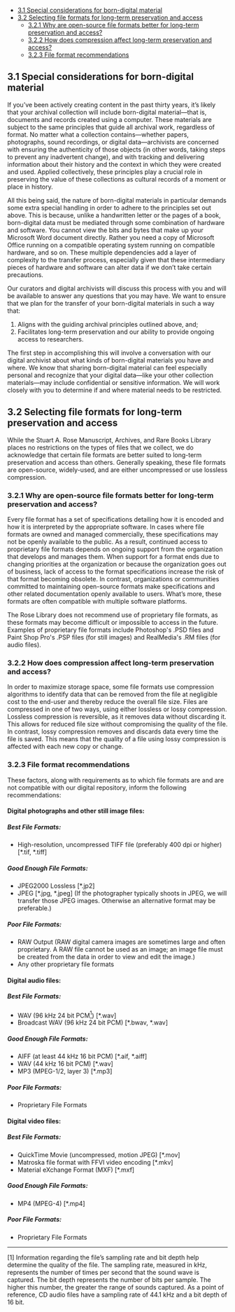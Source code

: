* [3.1 Special considerations for born-digital material](#31-special-considerations-for-born-digital-material)
* [3.2 Selecting file formats for long-term preservation and access](#32-selecting-file-formats-for-long-term-preservation-and-access)
	* [3.2.1 Why are open-source file formats better for long-term preservation and access?](#321-why-are-open-source-file-formats-better-for-long-term-preservation-and-access)
	* [3.2.2 How does compression affect long-term preservation and access?](#322-how-does-compression-affect-long-term-preservation-and-access)
	* [3.2.3 File format recommendations](#323-file-format-recommendations)

## 3.1 Special considerations for born-digital material

If you’ve been actively creating content in the past thirty years, it’s likely that your archival collection will include born-digital material—that is, documents and records created using a computer. These materials are subject to the same principles that guide all archival work, regardless of format. No matter what a collection contains—whether papers, photographs, sound recordings, or digital data—archivists are concerned with ensuring the authenticity of those objects (in other words, taking steps to prevent any inadvertent change), and with tracking and delivering information about their history and the context in which they were created and used. Applied collectively, these principles play a crucial role in preserving the value of these collections as cultural records of a moment or place in history.

All this being said, the nature of born-digital materials in particular demands some extra special handling in order to adhere to the principles set out above. This is because, unlike a handwritten letter or the pages of a book, born-digital data must be mediated through some combination of hardware and software. You cannot view the bits and bytes that make up your Microsoft Word document directly. Rather you need a copy of Microsoft Office running on a compatible operating system running on compatible hardware, and so on. These multiple dependencies add a layer of complexity to the transfer process, especially given that these intermediary pieces of hardware and software can alter data if we don’t take certain precautions. 

Our curators and digital archivists will discuss this process with you and will be available to answer any questions that you may have. We want to ensure that we plan for the transfer of your born-digital materials in such a way that:

1.	Aligns with the guiding archival principles outlined above, and; 
2.	Facilitates long-term preservation and our ability to provide ongoing access to researchers.

The first step in accomplishing this will involve a conversation with our digital archivist about what kinds of born-digital materials you have and where. We know that sharing born-digital material can feel especially personal and recognize that your digital data—like your other collection materials—may include confidential or sensitive information. We will work closely with you to determine if and where material needs to be restricted.

## 3.2 Selecting file formats for long-term preservation and access

While the Stuart A. Rose Manuscript, Archives, and Rare Books Library places no restrictions on the types of files that we collect, we do acknowledge that certain file formats are better suited to long-term preservation and access than others. Generally speaking, these file formats are open-source, widely-used, and are either uncompressed or use lossless compression.

### 3.2.1 Why are open-source file formats better for long-term preservation and access?

Every file format has a set of specifications detailing how it is encoded and how it is interpreted by the appropriate software. In cases where file formats are owned and managed commercially, these specifications may not be openly available to the public. As a result, continued access to proprietary file formats depends on ongoing support from the organization that develops and manages them. When support for a format ends due to changing priorities at the organization or because the organization goes out of business, lack of access to the format specifications increase the risk of that format becoming obsolete. In contrast, organizations or communities committed to maintaining open-source formats make specifications and other related documentation openly available to users. What’s more, these formats are often compatible with multiple software platforms.

The Rose Library does not recommend use of proprietary file formats, as these formats may become difficult or impossible to access in the future. Examples of proprietary file formats include Photoshop's .PSD files and Paint Shop Pro's .PSP files (for still images) and RealMedia's .RM files (for audio files).

### 3.2.2 How does compression affect long-term preservation and access? 

In order to maximize storage space, some file formats use compression algorithms to identify data that can be removed from the file at negligible cost to the end-user and thereby reduce the overall file size. Files are compressed in one of two ways, using either lossless or lossy compression. Lossless compression is reversible, as it removes data without discarding it. This allows for reduced file size without compromising the quality of the file. In contrast, lossy compression removes and discards data every time the file is saved. This means that the quality of a file using lossy compression is affected with each new copy or change.

### 3.2.3 File format recommendations

These factors, along with requirements as to which file formats are and are not compatible with our digital repository, inform the following recommendations:

#### Digital photographs and other still image files:

##### Best File Formats:

* High-resolution, uncompressed TIFF file (preferably 400 dpi or higher) [*.tif, *.tiff]                                                              

##### Good Enough File Formats: 

* JPEG2000 Lossless [*.jp2] 
* JPEG [*.jpg, *.jpeg] (If the photographer typically shoots in JPEG, we will transfer those JPEG images. Otherwise an alternative format may be preferable.)  

##### Poor File Formats: 

* RAW Output (RAW digital camera images are sometimes large and often proprietary. A RAW file cannot be used as an image; an image file must be created from the data in order to view and edit the image.) 
* Any other proprietary file formats

#### Digital audio files:

##### Best File Formats:  

* WAV (96 kHz 24 bit PCM<a href="#anchor1"><sup>1</sup></a>) [*.wav]  
* Broadcast WAV (96 kHz 24 bit PCM) [*.bwav, *.wav]                        
      
##### Good Enough File Formats:

* AIFF (at least 44 kHz 16 bit PCM) [*.aif, *.aiff]
* WAV (44 kHz 16 bit PCM) [*.wav]      
* MP3 (MPEG-1/2, layer 3) [*.mp3]                                                

##### Poor File Formats:

* Proprietary File Formats  

#### Digital video files:

##### Best File Formats:

* QuickTime Movie (uncompressed, motion JPEG) [*.mov]
* Matroska file format with FFVI video encoding [*.mkv]  
* Material eXchange Format (MXF) [*.mxf]                                                   
##### Good Enough File Formats:

* MP4 (MPEG-4) [*.mp4]                                            

##### Poor File Formats:

* Proprietary File Formats  

---

<a id="anchor1">[1]</a> Information regarding the file’s sampling rate and bit depth help determine the quality of the file. The sampling rate, measured in kHz, represents the number of times per second that the sound wave is captured. The bit depth represents the number of bits per sample. The higher this number, the greater the range of sounds captured. As a point of reference, CD audio files have a sampling rate of 44.1 kHz and a bit depth of 16 bit.

